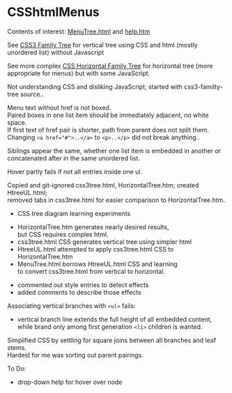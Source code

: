 # CSShtmlMenus

Contents of interest:  [MenuTree.html](https://blekenbleu.github.io/HTML/MenuTree.html) and [help.htm](https://blekenbleu.github.io/HTML/help.htm)

See [CSS3 Family Tree](http://thecodeplayer.com/walkthrough/css3-family-tree) for vertical tree using CSS and html (mostly unordered list) without Javascript

See more complex [CSS Horizontal Family Tree](https://codepen.io/P233/pen/Kzbsi) for horizontal tree (more appropriate for menus) but with some JavaScript.

Not understanding CSS and disliking JavaScript, started with css3-familty-tree source..

Menu text without href is not boxed.  
Paired boxes in one list item should be immediately adjacent, no white space.  
If first text of href pair is shorter, path from parent does not split them.  
Changing `<a href="#">..</a>` to `<p>..</p>` did not break anything..

Siblings appear the same, whether one list item is embedded in another or concatenated after in the same unordered list.  

Hover partly fails if not all entries inside one ul.

Copied and git-ignored css3tree.html, HorizontalTree.htm; created HtreeUL.html;  
removed tabs in css3tree.html for easier comparison to HorizontalTree.htm.  
* CSS tree diagram learning experiments  
 - HorizontalTree.htm generates nearly desired results,  
   but CSS requires complex html.  
 - css3tree.html CSS generates vertical tree using simpler html  
 - HtreeUL.html attempted to apply css3tree.html CSS to HorizontalTree.htm  
 - MenuTree.html borrows HtreeUL.html CSS and learning  
 to convert css3tree.html from vertical to horizontal.    
* commented out style entries to detect effects  
* added comments to describe those effects  

Associating vertical branches with `<ul>` fails:  
* vertical branch line extends the full height of all embedded content,  
  while brand only among first generation `<li>` children is wanted.  

Simplified CSS by settling for square joins between all branches and leaf stems.  
Hardest for me was sorting out parent pairings.  

To Do:
* drop-down help for hover over node
